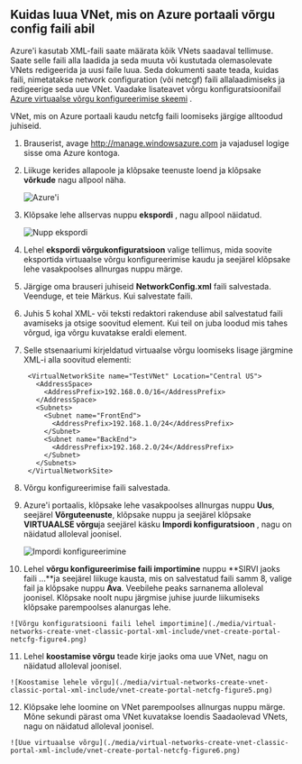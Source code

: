 ## <a name="how-to-create-a-vnet-using-a-network-config-file-in-the-azure-portal"></a>Kuidas luua VNet, mis on Azure portaali võrgu config faili abil

Azure'i kasutab XML-faili saate määrata kõik VNets saadaval tellimuse. Saate selle faili alla laadida ja seda muuta või kustutada olemasolevate VNets redigeerida ja uusi faile luua. Seda dokumenti saate teada, kuidas faili, nimetatakse network configuration (või netcgf) faili allalaadimiseks ja redigeerige seda uue VNet. Vaadake lisateavet võrgu konfiguratsioonifail [Azure virtuaalse võrgu konfigureerimise skeemi](https://msdn.microsoft.com/library/azure/jj157100.aspx) .

VNet, mis on Azure portaali kaudu netcfg faili loomiseks järgige alltoodud juhiseid.

1. Brauserist, avage http://manage.windowsazure.com ja vajadusel logige sisse oma Azure kontoga.
2. Liikuge kerides allapoole ja klõpsake teenuste loend ja klõpsake **võrkude** nagu allpool näha.

    ![Azure'i](./media/virtual-networks-create-vnet-classic-portal-xml-include/vnet-create-portal-netcfg-figure1.gif)

3. Klõpsake lehe allservas nuppu **ekspordi** , nagu allpool näidatud.

    ![Nupp ekspordi](./media/virtual-networks-create-vnet-classic-portal-xml-include/vnet-create-portal-netcfg-figure2.png)

4. Lehel **ekspordi võrgukonfiguratsioon** valige tellimus, mida soovite eksportida virtuaalse võrgu konfigureerimise kaudu ja seejärel klõpsake lehe vasakpoolses allnurgas nuppu märge.
5. Järgige oma brauseri juhiseid **NetworkConfig.xml** faili salvestada. Veenduge, et teie Märkus. Kui salvestate faili.
6. Juhis 5 kohal XML- või teksti redaktori rakenduse abil salvestatud faili avamiseks ja otsige soovitud **<VirtualNetworkSites>** element. Kui teil on juba loodud mis tahes võrgud, iga võrgu kuvatakse eraldi **<VirtualNetworkSite>** element.
7. Selle stsenaariumi kirjeldatud virtuaalse võrgu loomiseks lisage järgmine XML-i alla soovitud **<VirtualNetworkSites>** elementi:

        <VirtualNetworkSite name="TestVNet" Location="Central US">
          <AddressSpace>
            <AddressPrefix>192.168.0.0/16</AddressPrefix>
          </AddressSpace>
          <Subnets>
            <Subnet name="FrontEnd">
              <AddressPrefix>192.168.1.0/24</AddressPrefix>
            </Subnet>
            <Subnet name="BackEnd">
              <AddressPrefix>192.168.2.0/24</AddressPrefix>
            </Subnet>
          </Subnets>
        </VirtualNetworkSite>

8.  Võrgu konfigureerimise faili salvestada.
9.  Azure'i portaalis, klõpsake lehe vasakpoolses allnurgas nuppu **Uus**, seejärel **Võrguteenuste**, klõpsake nuppu ja seejärel klõpsake **VIRTUAALSE võrgu**ja seejärel käsku **Impordi konfiguratsioon** , nagu on näidatud alloleval joonisel.

    ![Impordi konfigureerimine](./media/virtual-networks-create-vnet-classic-portal-xml-include/vnet-create-portal-netcfg-figure3.gif)

10.  Lehel **võrgu konfigureerimise faili importimine** nuppu **SIRVI jaoks faili …**ja seejärel liikuge kausta, mis on salvestatud faili samm 8, valige fail ja klõpsake nuppu **Ava**. Veebilehe peaks sarnanema alloleval joonisel. Klõpsake noolt nupu järgmise juhise juurde liikumiseks klõpsake parempoolses alanurgas lehe.

    ![Võrgu konfiguratsiooni faili lehel importimine](./media/virtual-networks-create-vnet-classic-portal-xml-include/vnet-create-portal-netcfg-figure4.png)

11.   Lehel **koostamise võrgu** teade kirje jaoks oma uue VNet, nagu on näidatud alloleval joonisel.

    ![Koostamise lehele võrgu](./media/virtual-networks-create-vnet-classic-portal-xml-include/vnet-create-portal-netcfg-figure5.png)

12.   Klõpsake lehe loomine on VNet parempoolses allnurgas nuppu märge. Mõne sekundi pärast oma VNet kuvatakse loendis Saadaolevad VNets, nagu on näidatud alloleval joonisel.

    ![Uue virtuaalse võrgu](./media/virtual-networks-create-vnet-classic-portal-xml-include/vnet-create-portal-netcfg-figure6.png)